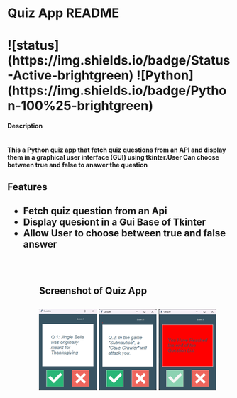 <h1>Quiz App README<h1>
![status](https://img.shields.io/badge/Status-Active-brightgreen)
![Python](https://img.shields.io/badge/Python-100%25-brightgreen)
<br>
<h4>Description<h4>
<br>
<b>This a Python quiz app that fetch quiz questions from an API and display them in a graphical user interface (GUI) using tkinter.User Can choose between true and false to answer the question<b>

<br>
<h2>Features<h2>
<ul>
<li>Fetch quiz question from an Api
<li>Display quesiont in a Gui Base of Tkinter
<li>Allow User to choose between true and false answer
<ul>

<br>
<br>

<h4>Screenshot of Quiz App<h4>
<img src = "https://github.com/DixitKashyap/Quiz_App_Python_Tkinter/blob/main/Screenshots/Screenshot1.png"
width=30% height=20%/>
<img src = "https://github.com/DixitKashyap/Quiz_App_Python_Tkinter/blob/main/Screenshots/Screenshot2.png"
width=30% height=20%/>
<img src = "https://github.com/DixitKashyap/Quiz_App_Python_Tkinter/blob/main/Screenshots/Screenshot3.png"
width=30% height=20%/>
